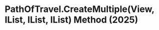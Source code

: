 # PathOfTravel.CreateMultiple(View, IList<XYZ>, IList<XYZ>, IList<PathOfTravelCalculationStatus>) Method (2025)

﻿
